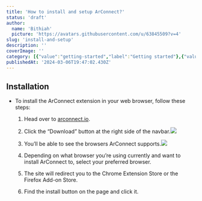 ```yaml
---
title: 'How to install and setup ArConnect?'
status: 'draft'
author:
  name: 'Bithiah'
  picture: 'https://avatars.githubusercontent.com/u/63845509?v=4'
slug: 'install-and-setup'
description: ''
coverImage: ''
category: [{"value":"getting-started","label":"Getting started"},{"value":"pinned","label":"Pinned"}]
publishedAt: '2024-03-06T19:47:02.430Z'
---
```


## Installation

- To install the ArConnect extension in your web browser, follow these steps:

    1. Head over to [arconnect.io](https://arconnect.io?utm_source=ArConnect+Knowledgebase+Docs&utm_medium=Doc+Page&utm_campaign=ArConnect+Knowledge+Base&utm_id=ArConnect+Knowledgebase).

    2. Click the “Download” button at the right side of the navbar.![](/images/screen-shot-2024-03-07-at-6.05.55-am-k0Nz.png)

    3. You’ll be able to see the browsers ArConnect supports.![](/images/screen-shot-2024-03-07-at-6.07.02-am-E5Nj.png)

    4. Depending on what browser you’re using currently and want to install ArConnect to, select your preferred browser.

    5. The site will redirect you to the Chrome Extension Store or the Firefox Add-on Store.

    6. Find the install button on the page and click it.

    <!-- -->

    <!-- -->

